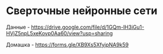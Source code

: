 # Сверточные нейронные сети

Данные -  https://drive.google.com/file/d/1GQm-IH3iGu1-HVjZ5npL5xeKovp0Aa60/view?usp=sharing

Домашка - https://forms.gle/XB9Xs5XfyjpNA9k59

